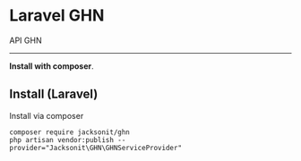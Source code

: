# Laravel GHN
API GHN

-----
**Install with composer**.

Install (Laravel)
-----------------
Install via composer
```
composer require jacksonit/ghn
php artisan vendor:publish --provider="Jacksonit\GHN\GHNServiceProvider"
```